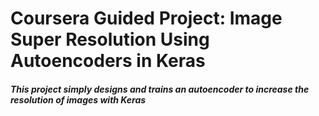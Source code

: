# Coursera Guided Project: Image Super Resolution Using Autoencoders in Keras
##### This project simply designs and trains an autoencoder to increase the resolution of images with Keras
